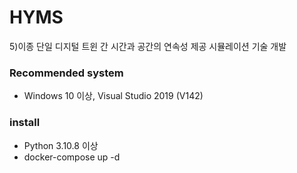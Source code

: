# HYMS
5)이종 단일 디지털 트윈 간 시간과 공간의 연속성 제공 시뮬레이션 기술 개발

### Recommended system
* Windows 10 이상, Visual Studio 2019 (V142)

### install 
* Python 3.10.8 이상
* docker-compose up -d
